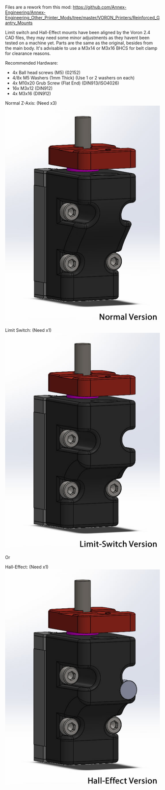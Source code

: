 Files are a rework from this mod:
https://github.com/Annex-Engineering/Annex-Engineering_Other_Printer_Mods/tree/master/VORON_Printers/Reinforced_Gantry_Mounts

Limit switch and Hall-Effect mounts have been aligned by the Voron 2.4 CAD files, they may need some minor adjustments as they havent been tested on a machine yet.
Parts are the same as the original, besides from the main body. It's advisable to use a M3x14 or M3x16 BHCS for belt clamp for clearance reasons.

Recommended Hardware:
- 4x Ball head screws (M5) (02152)
- 4/8x M5 Washers (1mm Thick) (Use 1 or 2 washers on each)
- 4x M10x20 Grub Screw (Flat End) (DIN913/ISO4026)
- 16x M3x12 (DIN912)
- 4x M3x16 (DIN912)

Normal Z-Axis: (Need x3)<br>
![](https://github.com/S95Sedan/Voron-Stuff/blob/main/Reinforced_Gantry_Mounts/Images/image_01.jpg)

Limit Switch: (Need x1)<br>
![](https://github.com/S95Sedan/Voron-Stuff/blob/main/Reinforced_Gantry_Mounts/Images/image_02.jpg)

Or

Hall-Effect: (Need x1)<br>
![](https://github.com/S95Sedan/Voron-Stuff/blob/main/Reinforced_Gantry_Mounts/Images/image_03.jpg)
